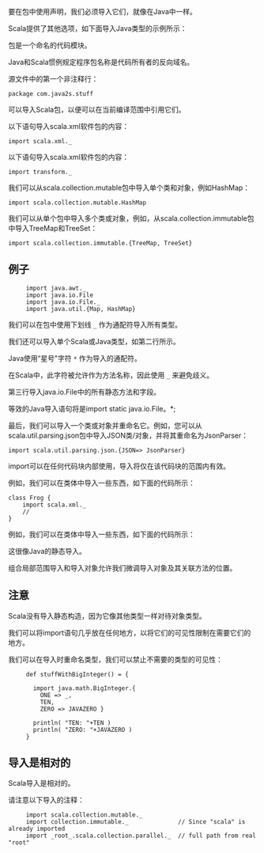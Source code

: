要在包中使用声明，我们必须导入它们，就像在Java中一样。

Scala提供了其他选项，如下面导入Java类型的示例所示：

包是一个命名的代码模块。

Java和Scala惯例规定程序包名称是代码所有者的反向域名。

源文件中的第一个非注释行：

```
package com.java2s.stuff

```

可以导入Scala包，以便可以在当前编译范围中引用它们。

以下语句导入scala.xml软件包的内容：

```
import scala.xml._

```

以下语句导入scala.xml软件包的内容：

```
import transform._

```

我们可以从scala.collection.mutable包中导入单个类和对象，例如HashMap：

```
import scala.collection.mutable.HashMap

```

我们可以从单个包中导入多个类或对象，例如，从scala.collection.immutable包中导入TreeMap和TreeSet：

```
import scala.collection.immutable.{TreeMap, TreeSet}
```

## 例子

```
     import java.awt._
     import java.io.File
     import java.io.File._
     import java.util.{Map, HashMap}

```

我们可以在包中使用下划线 `_` 作为通配符导入所有类型。

我们还可以导入单个Scala或Java类型，如第二行所示。

Java使用“星号"字符 `*` 作为导入的通配符。

在Scala中，此字符被允许作为方法名称，因此使用 `_` 来避免歧义。

第三行导入java.io.File中的所有静态方法和字段。

等效的Java导入语句将是import static java.io.File。*;

最后，我们可以导入一个类或对象并重命名它。例如，您可以从scala.util.parsing.json包中导入JSON类/对象，并将其重命名为JsonParser：

```
import scala.util.parsing.json.{JSON=> JsonParser}

```

import可以在任何代码块内部使用，导入将仅在该代码块的范围内有效。

例如，我们可以在类体中导入一些东西，如下面的代码所示：

```
class Frog {
    import scala.xml._
    //
}

```

例如，我们可以在类体中导入一些东西，如下面的代码所示：

这很像Java的静态导入。

组合局部范围导入和导入对象允许我们微调导入对象及其关联方法的位置。

## 注意

Scala没有导入静态构造，因为它像其他类型一样对待对象类型。

我们可以将import语句几乎放在任何地方，以将它们的可见性限制在需要它们的地方。

我们可以在导入时重命名类型，我们可以禁止不需要的类型的可见性：

```
     def stuffWithBigInteger() = {

       import java.math.BigInteger.{
         ONE => _,
         TEN,
         ZERO => JAVAZERO }

       println( "TEN: "+TEN )
       println( "ZERO: "+JAVAZERO )
     }

```

## 导入是相对的

Scala导入是相对的。

请注意以下导入的注释：

```
     import scala.collection.mutable._
     import collection.immutable._              // Since "scala" is already imported
     import _root_.scala.collection.parallel._  // full path from real "root"

```
